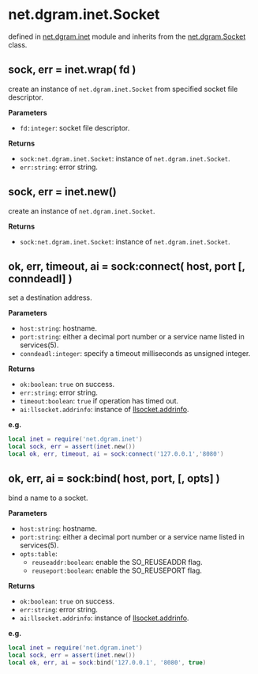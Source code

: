 # net.dgram.inet.Socket

defined in [net.dgram.inet](../lib/dgram/inet.lua) module and inherits from the [net.dgram.Socket](net_dragm_socket.md) class.


## sock, err = inet.wrap( fd )

create an instance of `net.dgram.inet.Socket` from specified socket file descriptor.

**Parameters**

- `fd:integer`: socket file descriptor.

**Returns**

- `sock:net.dgram.inet.Socket`: instance of `net.dgram.inet.Socket`.
- `err:string`: error string.


## sock, err = inet.new()

create an instance of `net.dgram.inet.Socket`.

**Returns**

- `sock:net.dgram.inet.Socket`: instance of `net.dgram.inet.Socket`.


## ok, err, timeout, ai = sock:connect( host, port [, conndeadl] )

set a destination address.

**Parameters**

- `host:string`: hostname.
- `port:string`: either a decimal port number or a service name listed in services(5).
- `conndeadl:integer`: specify a timeout milliseconds as unsigned integer.

**Returns**

- `ok:boolean`: `true` on success.
- `err:string`: error string.
- `timeout:boolean`: `true` if operation has timed out.
- `ai:llsocket.addrinfo`: instance of [llsocket.addrinfo](https://github.com/mah0x211/lua-llsocket#llsocketaddrinfo-instance-methods).


**e.g.**

```lua
local inet = require('net.dgram.inet')
local sock, err = assert(inet.new())
local ok, err, timeout, ai = sock:connect('127.0.0.1','8080')
```


## ok, err, ai = sock:bind( host, port, [, opts] )

bind a name to a socket.

**Parameters**

- `host:string`: hostname.
- `port:string`: either a decimal port number or a service name listed in services(5).
- `opts:table`:
    - `reuseaddr:boolean`: enable the SO_REUSEADDR flag.
    - `reuseport:boolean`: enable the SO_REUSEPORT flag.

**Returns**

- `ok:boolean`: `true` on success.
- `err:string`: error string.
- `ai:llsocket.addrinfo`: instance of [llsocket.addrinfo](https://github.com/mah0x211/lua-llsocket#llsocketaddrinfo-instance-methods).

**e.g.**

```lua
local inet = require('net.dgram.inet')
local sock, err = assert(inet.new())
local ok, err, ai = sock:bind('127.0.0.1', '8080', true)
```


